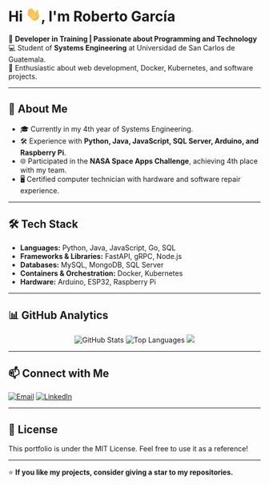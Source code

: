 # Hi <img src="https://raw.githubusercontent.com/ABSphreak/ABSphreak/master/gifs/Hi.gif" width="30px">, I'm Roberto García

🎯 **Developer in Training | Passionate about Programming and Technology**  
💻 Student of **Systems Engineering** at Universidad de San Carlos de Guatemala.  
🚀 Enthusiastic about web development, Docker, Kubernetes, and software projects.

---

## 🌟 About Me

- 🎓 Currently in my 4th year of Systems Engineering.  
- 🛠 Experience with **Python, Java, JavaScript, SQL Server, Arduino, and Raspberry Pi**.  
- 🌐 Participated in the **NASA Space Apps Challenge**, achieving 4th place with my team.  
- 🖥 Certified computer technician with hardware and software repair experience.  

---

## 🛠 Tech Stack

- **Languages:** Python, Java, JavaScript, Go, SQL  
- **Frameworks & Libraries:** FastAPI, gRPC, Node.js  
- **Databases:** MySQL, MongoDB, SQL Server  
- **Containers & Orchestration:** Docker, Kubernetes  
- **Hardware:** Arduino, ESP32, Raspberry Pi  

---

## 📊 GitHub Analytics

<p align="center">
  <img src="https://github-readme-stats.vercel.app/api?username=roberto1206&show_icons=true&theme=radical" alt="GitHub Stats" height="165"/>
  <img src="https://github-readme-stats.vercel.app/api/top-langs/?username=roberto1206&layout=compact&theme=radical" alt="Top Languages" height="165"/>
  <img src="https://github-profile-trophy.vercel.app/?username=roberto1206&theme=radical)](https://github.com/ryo-ma/github-profile-trophy" height="165">
</p>

---

## 📫 Connect with Me

[![Email](https://img.shields.io/badge/Email-rm.garciasantizo%40gmail.com-red?style=for-the-badge&logo=gmail&logoColor=white)](mailto:rm.garciasantizo@gmail.com)
[![LinkedIn](https://img.shields.io/badge/LinkedIn-Roberto%20García-blue?style=for-the-badge&logo=linkedin&logoColor=white)](https://www.linkedin.com/in/roberto-garcía-441411359)

---

## 📜 License

This portfolio is under the MIT License. Feel free to use it as a reference!  

---
⭐ **If you like my projects, consider giving a star to my repositories.**
